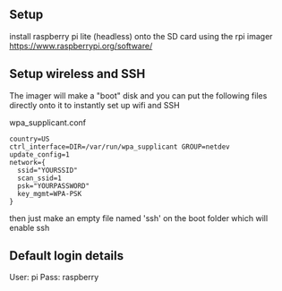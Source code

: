 ## Setup
install raspberry pi lite (headless) onto the SD card using the rpi imager
https://www.raspberrypi.org/software/

## Setup wireless and SSH
The imager will make a "boot" disk and you can put the following files directly onto it to instantly set up wifi and SSH

wpa_supplicant.conf
```
country=US
ctrl_interface=DIR=/var/run/wpa_supplicant GROUP=netdev
update_config=1
network={
  ssid="YOURSSID"
  scan_ssid=1
  psk="YOURPASSWORD"
  key_mgmt=WPA-PSK
}
```

then just make an empty file named 'ssh' on the boot folder which will enable ssh

## Default login details

User: pi
Pass: raspberry
